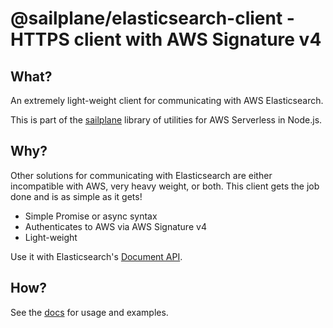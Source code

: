 # @sailplane/elasticsearch-client - HTTPS client with AWS Signature v4

## What?

An extremely light-weight client for communicating with AWS Elasticsearch.

This is part of the [sailplane](https://github.com/rackspace/sailplane) library of
utilities for AWS Serverless in Node.js.

## Why?

Other solutions for communicating with Elasticsearch are either incompatible with AWS,
very heavy weight, or both. This client gets the job done and is as simple as it gets!

- Simple Promise or async syntax
- Authenticates to AWS via AWS Signature v4
- Light-weight

Use it with Elasticsearch's [Document API](https://www.elastic.co/guide/en/elasticsearch/reference/current/docs.html).

## How?

See the [docs](https://github.com/rackspace/sailplane/blob/master/README.md) for usage and examples.
